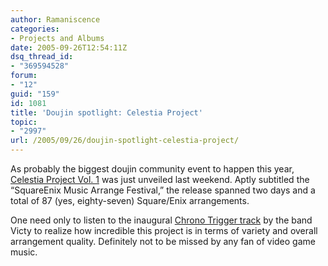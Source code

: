 ```yaml
---
author: Ramaniscence
categories:
- Projects and Albums
date: 2005-09-26T12:54:11Z
dsq_thread_id:
- "369594528"
forum:
- "12"
guid: "159"
id: 1081
title: 'Doujin spotlight: Celestia Project'
topic:
- "2997"
url: /2005/09/26/doujin-spotlight-celestia-project/
---
```


As probably the biggest doujin community event to happen this year, <a href="http://www.celestia-project.info/sb/" target="_blank">Celestia Project Vol. 1</a> was just unveiled last weekend. Aptly subtitled the &#8220;SquareEnix Music Arrange Festival,&#8221; the release spanned two days and a total of 87 (yes, eighty-seven) Square/Enix arrangements.
  
One need only to listen to the inaugural <a href="http://www.celestia-project.info/sb/ev01/sound/Vict_higauta.lzh" target="_blank">Chrono Trigger track</a> by the band Victy to realize how incredible this project is in terms of variety and overall arrangement quality. Definitely not to be missed by any fan of video game music.